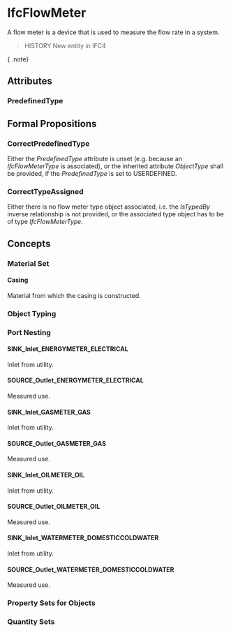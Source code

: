 # IfcFlowMeter

A flow meter is a device that is used to measure the flow rate in a system.<!-- end of definition -->

> HISTORY New entity in IFC4

{ .note}
>

## Attributes

### PredefinedType


## Formal Propositions

### CorrectPredefinedType
Either the _PredefinedType_ attribute is unset (e.g. because an _IfcFlowMeterType_ is associated), or the inherited attribute _ObjectType_ shall be provided, if the _PredefinedType_ is set to USERDEFINED.

### CorrectTypeAssigned
Either there is no flow meter type object associated, i.e. the _IsTypedBy_ inverse relationship is not provided, or the associated type object has to be of type _IfcFlowMeterType_.

## Concepts

### Material Set



#### Casing

Material from which the casing is constructed.

### Object Typing



### Port Nesting



#### SINK_Inlet_ENERGYMETER_ELECTRICAL

Inlet from utility.

#### SOURCE_Outlet_ENERGYMETER_ELECTRICAL

Measured use.

#### SINK_Inlet_GASMETER_GAS

Inlet from utility.

#### SOURCE_Outlet_GASMETER_GAS

Measured use.

#### SINK_Inlet_OILMETER_OIL

Inlet from utility.

#### SOURCE_Outlet_OILMETER_OIL

Measured use.

#### SINK_Inlet_WATERMETER_DOMESTICCOLDWATER

Inlet from utility.

#### SOURCE_Outlet_WATERMETER_DOMESTICCOLDWATER

Measured use.

### Property Sets for Objects



### Quantity Sets



